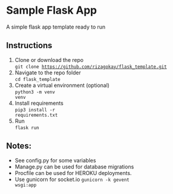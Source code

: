 # Sample Flask App
A simple flask app template ready to run

## Instructions

1. Clone or download the repo<br>
<code>git clone https://github.com/rizagokay/flask_template.git</code>
2. Navigate to the repo folder<br>
<code>cd flask_template</code>
3. Create a virtual environment (optional)<br>
<code>python3 -m venv venv</code>
4. Install requirements<br>
<code>pip3 install -r requirements.txt</code>
5. Run <br>
<code>flask run</code>

## Notes:
- See config.py for some variables
- Manage.py can be used for database migrations
- Procfile can be used for HEROKU deployments. 
- Use gunicorn for socket.io <code>gunicorn -k gevent wsgi:app</code>
